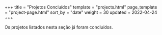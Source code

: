 +++
title = "Projetos Concluídos"
template = "projects.html"
page_template = "project-page.html"
sort_by = "date"
weight = 30
updated = 2022-04-24
+++

Os projetos listados nesta seção já foram concluídos.
